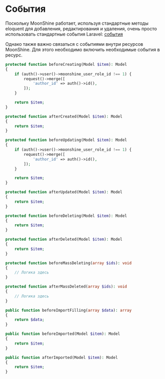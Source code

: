 # События

Поскольку MoonShine работает, используя стандартные методы eloquent для добавления, редактирования и удаления, очень просто использовать стандартные события Laravel: [события](https://laravel.com/docs/eloquent#events)

Однако также важно связаться с событиями внутри ресурсов MoonShine.
Для этого необходимо включить необходимые события в ресурс.

```php
protected function beforeCreating(Model $item): Model
{
    if (auth()->user()->moonshine_user_role_id !== 1) {
        request()->merge([
            'author_id' => auth()->id(),
        ]);
    }

    return $item;
}

protected function afterCreated(Model $item): Model
{
    return $item;
}

protected function beforeUpdating(Model $item): Model
{
    if (auth()->user()->moonshine_user_role_id !== 1) {
        request()->merge([
            'author_id' => auth()->id(),
        ]);
    }

    return $item;
}

protected function afterUpdated(Model $item): Model
{
    return $item;
}

protected function beforeDeleting(Model $item): Model
{
    return $item;
}

protected function afterDeleted(Model $item): Model
{
    return $item;
}

protected function beforeMassDeleting(array $ids): void
{
    // Логика здесь
}

protected function afterMassDeleted(array $ids): void
{
    // Логика здесь
}

public function beforeImportFilling(array $data): array
{
    return $data;
}

public function beforeImported(Model $item): Model
{
    return $item;
}

public function afterImported(Model $item): Model
{
    return $item;
}
```
